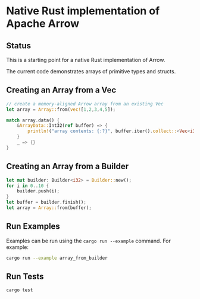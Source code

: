 <!---
  Licensed to the Apache Software Foundation (ASF) under one
  or more contributor license agreements.  See the NOTICE file
  distributed with this work for additional information
  regarding copyright ownership.  The ASF licenses this file
  to you under the Apache License, Version 2.0 (the
  "License"); you may not use this file except in compliance
  with the License.  You may obtain a copy of the License at

    http://www.apache.org/licenses/LICENSE-2.0

  Unless required by applicable law or agreed to in writing,
  software distributed under the License is distributed on an
  "AS IS" BASIS, WITHOUT WARRANTIES OR CONDITIONS OF ANY
  KIND, either express or implied.  See the License for the
  specific language governing permissions and limitations
  under the License.
-->

# Native Rust implementation of Apache Arrow

## Status

This is a starting point for a native Rust implementation of Arrow.

The current code demonstrates arrays of primitive types and structs.

## Creating an Array from a Vec

```rust
// create a memory-aligned Arrow array from an existing Vec
let array = Array::from(vec![1,2,3,4,5]);

match array.data() {
    &ArrayData::Int32(ref buffer) => {
        println!("array contents: {:?}", buffer.iter().collect::<Vec<i32>>());
    }
    _ => {}
}
```

## Creating an Array from a Builder

```rust
let mut builder: Builder<i32> = Builder::new();
for i in 0..10 {
    builder.push(i);
}
let buffer = builder.finish();
let array = Array::from(buffer);
```

## Run Examples

Examples can be run using the `cargo run --example` command. For example:

```bash
cargo run --example array_from_builder
```

## Run Tests

```bash
cargo test
```